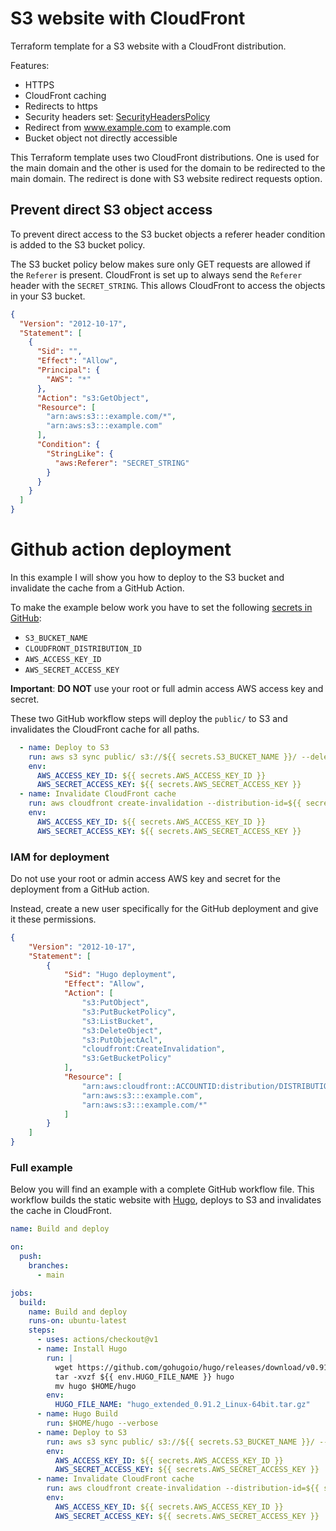 # S3 website with CloudFront

Terraform template for a S3 website with a CloudFront distribution.

Features:
- HTTPS
- CloudFront caching
- Redirects to https
- Security headers set: [SecurityHeadersPolicy](https://docs.aws.amazon.com/AmazonCloudFront/latest/DeveloperGuide/using-managed-response-headers-policies.html#managed-response-headers-policies-security)
- Redirect from www.example.com to example.com
- Bucket object not directly accessible

This Terraform template uses two CloudFront distributions. One is used for the main domain and the other is used for the domain to be redirected to the main domain. The redirect is done with S3 website redirect requests option. 

## Prevent direct S3 object access

To prevent direct access to the S3 bucket objects a referer header condition is added to the S3 bucket policy.

The S3 bucket policy below makes sure only GET requests are allowed if the `Referer` is present.
CloudFront is set up to always send the `Referer` header with the `SECRET_STRING`. This allows CloudFront to access the objects in your S3 bucket.

```json
{
  "Version": "2012-10-17",
  "Statement": [
    {
      "Sid": "",
      "Effect": "Allow",
      "Principal": {
        "AWS": "*"
      },
      "Action": "s3:GetObject",
      "Resource": [
        "arn:aws:s3:::example.com/*",
        "arn:aws:s3:::example.com"
      ],
      "Condition": {
        "StringLike": {
          "aws:Referer": "SECRET_STRING"
        }
      }
    }
  ]
}
```

# Github action deployment
In this example I will show you how to deploy to the S3 bucket and invalidate the cache from a GitHub Action.

To make the example below work you have to set the following [secrets in GitHub](https://docs.github.com/en/actions/security-guides/encrypted-secrets):
- `S3_BUCKET_NAME` 
- `CLOUDFRONT_DISTRIBUTION_ID`
- `AWS_ACCESS_KEY_ID`
- `AWS_SECRET_ACCESS_KEY`

**Important**: **DO NOT** use your root or full admin access AWS access key and secret. 

These two GitHub workflow steps will deploy the `public/` to S3 and invalidates the CloudFront cache for all paths.
```yaml
  - name: Deploy to S3
    run: aws s3 sync public/ s3://${{ secrets.S3_BUCKET_NAME }}/ --delete --region INSERT_YOUR_AWS_REGION_HERE
    env:
      AWS_ACCESS_KEY_ID: ${{ secrets.AWS_ACCESS_KEY_ID }}
      AWS_SECRET_ACCESS_KEY: ${{ secrets.AWS_SECRET_ACCESS_KEY }}
  - name: Invalidate CloudFront cache
    run: aws cloudfront create-invalidation --distribution-id=${{ secrets.CLOUDFRONT_DISTRIBUTION_ID }} --paths='/*' --region INSERT_YOUR_AWS_REGION_HERE
    env:
      AWS_ACCESS_KEY_ID: ${{ secrets.AWS_ACCESS_KEY_ID }}
      AWS_SECRET_ACCESS_KEY: ${{ secrets.AWS_SECRET_ACCESS_KEY }}
```

### IAM for deployment

Do not use your root or admin access AWS key and secret for the deployment from a GitHub action.

Instead, create a new user specifically for the GitHub deployment and give it these permissions. 

```json
{
    "Version": "2012-10-17",
    "Statement": [
        {
            "Sid": "Hugo deployment",
            "Effect": "Allow",
            "Action": [
                "s3:PutObject",
                "s3:PutBucketPolicy",
                "s3:ListBucket",
                "s3:DeleteObject",
                "s3:PutObjectAcl",
                "cloudfront:CreateInvalidation",
                "s3:GetBucketPolicy"
            ],
            "Resource": [
                "arn:aws:cloudfront::ACCOUNTID:distribution/DISTRIBUTIONID",
                "arn:aws:s3:::example.com",
                "arn:aws:s3:::example.com/*"
            ]
        }
    ]
}
```

### Full example

Below you will find an example with a complete GitHub workflow file. This workflow builds the static website with [Hugo](https://gohugo.io/), deploys to S3 and invalidates the cache in CloudFront.

```yaml
name: Build and deploy

on:
  push:
    branches:
      - main

jobs:
  build:
    name: Build and deploy
    runs-on: ubuntu-latest
    steps:
      - uses: actions/checkout@v1
      - name: Install Hugo
        run: |
          wget https://github.com/gohugoio/hugo/releases/download/v0.91.2/${{ env.HUGO_FILE_NAME }}
          tar -xvzf ${{ env.HUGO_FILE_NAME }} hugo
          mv hugo $HOME/hugo
        env:
          HUGO_FILE_NAME: "hugo_extended_0.91.2_Linux-64bit.tar.gz"
      - name: Hugo Build
        run: $HOME/hugo --verbose
      - name: Deploy to S3
        run: aws s3 sync public/ s3://${{ secrets.S3_BUCKET_NAME }}/ --delete --region INSERT_YOUR_AWS_REGION_HERE
        env:
          AWS_ACCESS_KEY_ID: ${{ secrets.AWS_ACCESS_KEY_ID }}
          AWS_SECRET_ACCESS_KEY: ${{ secrets.AWS_SECRET_ACCESS_KEY }}
      - name: Invalidate CloudFront cache
        run: aws cloudfront create-invalidation --distribution-id=${{ secrets.CLOUDFRONT_DISTRIBUTION_ID }} --paths='/*' --region INSERT_YOUR_AWS_REGION_HERE
        env:
          AWS_ACCESS_KEY_ID: ${{ secrets.AWS_ACCESS_KEY_ID }}
          AWS_SECRET_ACCESS_KEY: ${{ secrets.AWS_SECRET_ACCESS_KEY }}
```